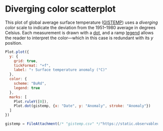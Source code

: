# Diverging color scatterplot

This plot of global average surface temperature ([GISTEMP](https://data.giss.nasa.gov/gistemp/)) uses a *diverging* *color* scale to indicate the deviation from the 1951–1980 average in degrees Celsius. Each measurement is drawn with a [dot](https://observablehq.com/plot/marks/dot), and a ramp [legend](https://observablehq.com/plot/features/legend) allows the reader to interpret the color—which in this case is redundant with its *y* position.

```js
Plot.plot({
  y: {
    grid: true,
    tickFormat: "+f",
    label: "↑ Surface temperature anomaly (°C)"
  },
  color: {
    scheme: "BuRd",
    legend: true
  },
  marks: [
    Plot.ruleY([0]),
    Plot.dot(gistemp, {x: "Date", y: "Anomaly", stroke: "Anomaly"})
  ]
})

```

```js display=false
gistemp = FileAttachment(/* "gistemp.csv" */"https://static.observableusercontent.com/files/1734c862dd51ef67930fef3dcd19e8184bb65c405683f55a085f97ca01c233713a53062c251fe0a6d72f93863fd5f714eadef3c9455b1b4f2ed90546cbc57b32").csv({typed: true});
```

